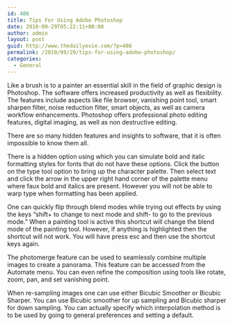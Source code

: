 ```yaml
---
id: 486
title: Tips For Using Adobe Photoshop
date: 2010-09-29T05:22:11+00:00
author: admin
layout: post
guid: http://www.thedailyevie.com/?p=486
permalink: /2010/09/29/tips-for-using-adobe-photoshop/
categories:
  - General
---
```

Like a brush is to a painter an essential skill in the field of graphic design is Photoshop. The software offers increased productivity as well as flexibility. The features include aspects like file browser, vanishing point tool, smart sharpen filter, noise reduction filter, smart objects, as well as camera workflow enhancements. Photoshop offers professional photo editing features, digital imaging, as well as non destructive editing. 

There are so many hidden features and insights to software, that it is often impossible to know them all. 

There is a hidden option using which you can simulate bold and italic formatting styles for fonts that do not have these options. Click the button on the type tool option to bring up the character palette. Then select text and click the arrow in the upper right hand corner of the palette menu where faux bold and italics are present. However you will not be able to warp type when formatting has been applied. 

One can quickly flip through blend modes while trying out effects by using the keys “shift+ to change to next mode and shift- to go to the previous mode.” When a painting tool is active this shortcut will change the blend mode of the painting tool. However, if anything is highlighted then the shortcut will not work. You will have press esc and then use the shortcut keys again.

The photomerge feature can be used to seamlessly combine multiple images to create a panorama. This feature can be accessed from the Automate menu. You can even refine the composition using tools like rotate, zoom, pan, and set vanishing point.

When re-sampling images one can use either Bicubic Smoother or Bicubic Sharper. You can use Bicubic smoother for up sampling and Bicubic sharper for down sampling. You can actually specify which interpolation method is to be used by going to general preferences and setting a default.